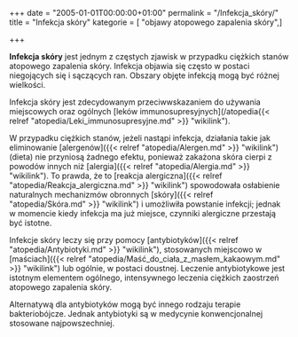 +++
date = "2005-01-01T00:00:00+01:00"
permalink = "/Infekcja_skóry/"
title = "Infekcja skóry"
kategorie = [ "objawy atopowego zapalenia skóry",]

+++

**Infekcja skóry** jest jednym z częstych zjawisk w przypadku ciężkich stanów atopowego zapalenia skóry. Infekcja objawia się często w postaci niegojących się i sączących ran. Obszary objęte infekcją mogą być różnej wielkości.

Infekcja skóry jest zdecydowanym przeciwwskazaniem do używania miejscowych oraz ogólnych [leków immunosupresyjnych](/atopedia{{< relref "atopedia/Leki_immunosupresyjne.md" >}} "wikilink").

W przypadku ciężkich stanów, jeżeli nastąpi infekcja, działania takie jak eliminowanie [alergenów]({{< relref "atopedia/Alergen.md" >}} "wikilink") (dieta) nie przyniosą żadnego efektu, ponieważ zakażona skóra cierpi z powodów innych niż [alergia]({{< relref "atopedia/Alergia.md" >}} "wikilink"). To prawda, że to [reakcja alergiczna]({{< relref "atopedia/Reakcja_alergiczna.md" >}} "wikilink") spowodowała osłabienie naturalnych mechanizmów obronnych [skóry]({{< relref "atopedia/Skóra.md" >}} "wikilink") i umożliwiła powstanie infekcji; jednak w momencie kiedy infekcja ma już miejsce, czynniki alergiczne przestają być istotne.

Infekcje skóry leczy się przy pomocy [antybiotyków]({{< relref "atopedia/Antybiotyki.md" >}} "wikilink"), stosowanych miejscowo w [maściach]({{< relref "atopedia/Maść_do_ciała_z_masłem_kakaowym.md" >}} "wikilink") lub ogólnie, w postaci doustnej. Leczenie antybiotykowe jest istotnym elementem ogólnego, intensywnego leczenia ciężkich zaostrzeń atopowego zapalenia skóry.

Alternatywą dla antybiotyków mogą być innego rodzaju terapie bakteriobójcze. Jednak antybiotyki są w medycynie konwencjonalnej stosowane najpowszechniej.
